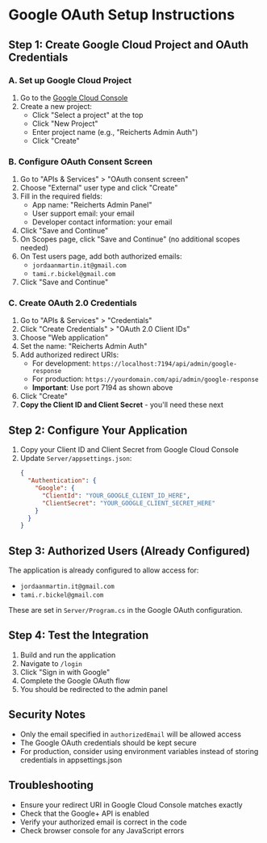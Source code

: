 # Google OAuth Setup Instructions

## Step 1: Create Google Cloud Project and OAuth Credentials

### A. Set up Google Cloud Project
1. Go to the [Google Cloud Console](https://console.cloud.google.com/)
2. Create a new project:
   - Click "Select a project" at the top
   - Click "New Project"
   - Enter project name (e.g., "Reicherts Admin Auth")
   - Click "Create"

### B. Configure OAuth Consent Screen
1. Go to "APIs & Services" > "OAuth consent screen"
2. Choose "External" user type and click "Create"
3. Fill in the required fields:
   - App name: "Reicherts Admin Panel"
   - User support email: your email
   - Developer contact information: your email
4. Click "Save and Continue"
5. On Scopes page, click "Save and Continue" (no additional scopes needed)
6. On Test users page, add both authorized emails:
   - `jordaanmartin.it@gmail.com`
   - `tami.r.bickel@gmail.com`
7. Click "Save and Continue"

### C. Create OAuth 2.0 Credentials
1. Go to "APIs & Services" > "Credentials"
2. Click "Create Credentials" > "OAuth 2.0 Client IDs"
3. Choose "Web application"
4. Set the name: "Reicherts Admin Auth"
5. Add authorized redirect URIs:
   - For development: `https://localhost:7194/api/admin/google-response`
   - For production: `https://yourdomain.com/api/admin/google-response`
   - **Important**: Use port 7194 as shown above
6. Click "Create"
7. **Copy the Client ID and Client Secret** - you'll need these next

## Step 2: Configure Your Application

1. Copy your Client ID and Client Secret from Google Cloud Console
2. Update `Server/appsettings.json`:
   ```json
   {
     "Authentication": {
       "Google": {
         "ClientId": "YOUR_GOOGLE_CLIENT_ID_HERE",
         "ClientSecret": "YOUR_GOOGLE_CLIENT_SECRET_HERE"
       }
     }
   }
   ```

## Step 3: Authorized Users (Already Configured)

The application is already configured to allow access for:
- `jordaanmartin.it@gmail.com`
- `tami.r.bickel@gmail.com`

These are set in `Server/Program.cs` in the Google OAuth configuration.

## Step 4: Test the Integration

1. Build and run the application
2. Navigate to `/login`
3. Click "Sign in with Google"
4. Complete the Google OAuth flow
5. You should be redirected to the admin panel

## Security Notes

- Only the email specified in `authorizedEmail` will be allowed access
- The Google OAuth credentials should be kept secure
- For production, consider using environment variables instead of storing credentials in appsettings.json

## Troubleshooting

- Ensure your redirect URI in Google Cloud Console matches exactly
- Check that the Google+ API is enabled
- Verify your authorized email is correct in the code
- Check browser console for any JavaScript errors
